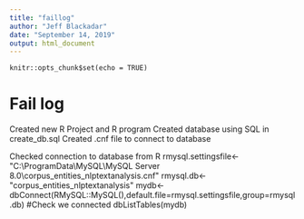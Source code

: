 ```yaml
---
title: "faillog"
author: "Jeff Blackadar"
date: "September 14, 2019"
output: html_document
---
```


```{r setup, include=FALSE}
knitr::opts_chunk$set(echo = TRUE)
```

# Fail log

Created new R Project and R program
Created database using SQL in create_db.sql
Created .cnf file to connect to database

Checked connection to database from R
rmysql.settingsfile<-"C:\\ProgramData\\MySQL\\MySQL Server 8.0\\corpus_entities_nlptextanalysis.cnf"
rmysql.db<-"corpus_entities_nlptextanalysis"
mydb<-dbConnect(RMySQL::MySQL(),default.file=rmysql.settingsfile,group=rmysql.db)
#Check we connected
dbListTables(mydb)

